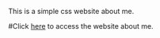 This is a simple css website about me.

#Click [here](https://anupam0401.github.io/Know-me/) to access the website about me.
